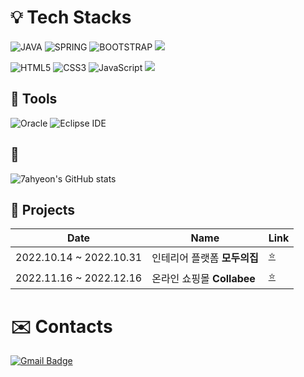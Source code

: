 # :bulb: Tech Stacks
![JAVA](https://img.shields.io/badge/JAVA-007396?style=for-the-badge&logo=java&logoColor=white)
![SPRING](https://img.shields.io/badge/Spring-6DB33F.svg?&style=for-the-badge&logo=Spring&logoColor=white)
![BOOTSTRAP](https://img.shields.io/badge/bootstrap-7952B3?style=for-the-badge&logo=bootstrap&logoColor=white)
<img src="https://img.shields.io/badge/apache tomcat-F8DC75?style=for-the-badge&logo=apachetomcat&logoColor=white">

![HTML5](https://img.shields.io/badge/HTML5-E34F26.svg?&style=for-the-badge&logo=HTML5&logoColor=white)
![CSS3](https://img.shields.io/badge/CSS3-1572B6.svg?&style=for-the-badge&logo=CSS3&logoColor=white)
![JavaScript](https://img.shields.io/badge/JavaScript-F7DF1E.svg?&style=for-the-badge&logo=JavaScript&logoColor=white)
<img src="https://img.shields.io/badge/jquery-0769AD?style=for-the-badge&logo=jquery&logoColor=white">


## :pencil: Tools
![Oracle](https://img.shields.io/badge/Oracle-F80000.svg?&style=for-the-badge&logo=Oracle&logoColor=white)
![Eclipse IDE](https://img.shields.io/badge/Eclipse%20IDE-2C2255.svg?&style=for-the-badge&logo=Eclipse%20IDE&logoColor=white)

## :key:
![7ahyeon's GitHub stats](https://github-readme-stats.vercel.app/api?username=7ahyeon&show_icons=true&theme=transparent)

## :rocket: Projects
|Date|Name|Link|
|------|---|---|
|2022.10.14 ~ 2022.10.31|인테리어 플랫폼 **모두의집**|[:star:](https://github.com/7ahyeon/house)|
|2022.11.16 ~ 2022.12.16|온라인 쇼핑몰 **Collabee**|[:star:](https://github.com/7ahyeon/CollaBee)|

# :envelope: Contacts
[![Gmail Badge](https://img.shields.io/badge/Gmail-d14836?style=flat-square&logo=Gmail&logoColor=white&link=mailto:7ahyeon@gmail.com)](mailto:7ahyeon@gmail.com)
